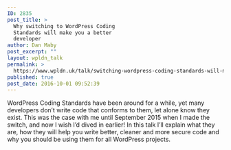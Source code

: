```yaml
---
ID: 2835
post_title: >
  Why switching to WordPress Coding
  Standards will make you a better
  developer
author: Dan Maby
post_excerpt: ""
layout: wpldn_talk
permalink: >
  https://www.wpldn.uk/talk/switching-wordpress-coding-standards-will-make-better-developer
published: true
post_date: 2016-10-01 09:52:39
---
```

WordPress Coding Standards have been around for a while, yet many developers don’t write code that conforms to them, let alone know they exist. This was the case with me until September 2015 when I made the switch, and now I wish I’d dived in earlier! In this talk I’ll explain what they are, how they will help you write better, cleaner and more secure code and why you should be using them for all WordPress projects.